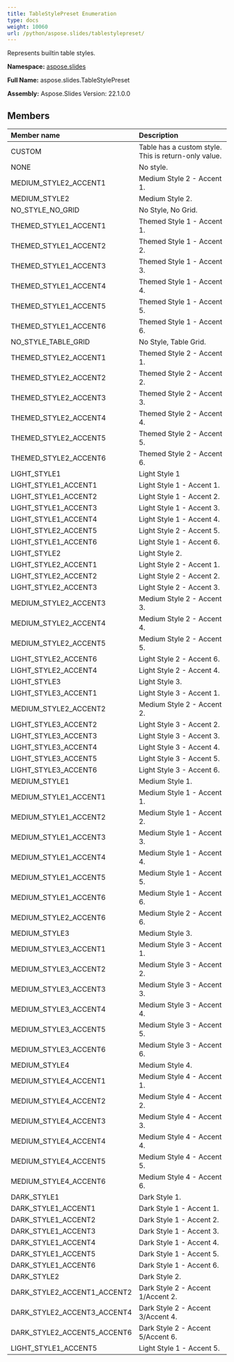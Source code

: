 ```yaml
---
title: TableStylePreset Enumeration
type: docs
weight: 10060
url: /python/aspose.slides/tablestylepreset/
---
```


Represents builtin table styles.

**Namespace:** [aspose.slides](/python/aspose.slides/)

**Full Name:** aspose.slides.TableStylePreset

**Assembly:**  Aspose.Slides Version: 22.1.0.0

## **Members**
|**Member name**|**Description**|
| :- | :- |
|CUSTOM|Table has a custom style.<br/>            This is return-only value.|
|NONE|No style.|
|MEDIUM_STYLE2_ACCENT1|Medium Style 2 - Accent 1.|
|MEDIUM_STYLE2|Medium Style 2.|
|NO_STYLE_NO_GRID|No Style, No Grid.|
|THEMED_STYLE1_ACCENT1|Themed Style 1 - Accent 1.|
|THEMED_STYLE1_ACCENT2|Themed Style 1 - Accent 2.|
|THEMED_STYLE1_ACCENT3|Themed Style 1 - Accent 3.|
|THEMED_STYLE1_ACCENT4|Themed Style 1 - Accent 4.|
|THEMED_STYLE1_ACCENT5|Themed Style 1 - Accent 5.|
|THEMED_STYLE1_ACCENT6|Themed Style 1 - Accent 6.|
|NO_STYLE_TABLE_GRID|No Style, Table Grid.|
|THEMED_STYLE2_ACCENT1|Themed Style 2 - Accent 1.|
|THEMED_STYLE2_ACCENT2|Themed Style 2 - Accent 2.|
|THEMED_STYLE2_ACCENT3|Themed Style 2 - Accent 3.|
|THEMED_STYLE2_ACCENT4|Themed Style 2 - Accent 4.|
|THEMED_STYLE2_ACCENT5|Themed Style 2 - Accent 5.|
|THEMED_STYLE2_ACCENT6|Themed Style 2 - Accent 6.|
|LIGHT_STYLE1|Light Style 1|
|LIGHT_STYLE1_ACCENT1|Light Style 1 - Accent 1.|
|LIGHT_STYLE1_ACCENT2|Light Style 1 - Accent 2.|
|LIGHT_STYLE1_ACCENT3|Light Style 1 - Accent 3.|
|LIGHT_STYLE1_ACCENT4|Light Style 1 - Accent 4.|
|LIGHT_STYLE2_ACCENT5|Light Style 2 - Accent 5.|
|LIGHT_STYLE1_ACCENT6|Light Style 1 - Accent 6.|
|LIGHT_STYLE2|Light Style 2.|
|LIGHT_STYLE2_ACCENT1|Light Style 2 - Accent 1.|
|LIGHT_STYLE2_ACCENT2|Light Style 2 - Accent 2.|
|LIGHT_STYLE2_ACCENT3|Light Style 2 - Accent 3.|
|MEDIUM_STYLE2_ACCENT3|Medium Style 2 - Accent 3.|
|MEDIUM_STYLE2_ACCENT4|Medium Style 2 - Accent 4.|
|MEDIUM_STYLE2_ACCENT5|Medium Style 2 - Accent 5.|
|LIGHT_STYLE2_ACCENT6|Light Style 2 - Accent 6.|
|LIGHT_STYLE2_ACCENT4|Light Style 2 - Accent 4.|
|LIGHT_STYLE3|Light Style 3.|
|LIGHT_STYLE3_ACCENT1|Light Style 3 - Accent 1.|
|MEDIUM_STYLE2_ACCENT2|Medium Style 2 - Accent 2.|
|LIGHT_STYLE3_ACCENT2|Light Style 3 - Accent 2.|
|LIGHT_STYLE3_ACCENT3|Light Style 3 - Accent 3.|
|LIGHT_STYLE3_ACCENT4|Light Style 3 - Accent 4.|
|LIGHT_STYLE3_ACCENT5|Light Style 3 - Accent 5.|
|LIGHT_STYLE3_ACCENT6|Light Style 3 - Accent 6.|
|MEDIUM_STYLE1|Medium Style 1.|
|MEDIUM_STYLE1_ACCENT1|Medium Style 1 - Accent 1.|
|MEDIUM_STYLE1_ACCENT2|Medium Style 1 - Accent 2.|
|MEDIUM_STYLE1_ACCENT3|Medium Style 1 - Accent 3.|
|MEDIUM_STYLE1_ACCENT4|Medium Style 1 - Accent 4.|
|MEDIUM_STYLE1_ACCENT5|Medium Style 1 - Accent 5.|
|MEDIUM_STYLE1_ACCENT6|Medium Style 1 - Accent 6.|
|MEDIUM_STYLE2_ACCENT6|Medium Style 2 - Accent 6.|
|MEDIUM_STYLE3|Medium Style 3.|
|MEDIUM_STYLE3_ACCENT1|Medium Style 3 - Accent 1.|
|MEDIUM_STYLE3_ACCENT2|Medium Style 3 - Accent 2.|
|MEDIUM_STYLE3_ACCENT3|Medium Style 3 - Accent 3.|
|MEDIUM_STYLE3_ACCENT4|Medium Style 3 - Accent 4.|
|MEDIUM_STYLE3_ACCENT5|Medium Style 3 - Accent 5.|
|MEDIUM_STYLE3_ACCENT6|Medium Style 3 - Accent 6.|
|MEDIUM_STYLE4|Medium Style 4.|
|MEDIUM_STYLE4_ACCENT1|Medium Style 4 - Accent 1.|
|MEDIUM_STYLE4_ACCENT2|Medium Style 4 - Accent 2.|
|MEDIUM_STYLE4_ACCENT3|Medium Style 4 - Accent 3.|
|MEDIUM_STYLE4_ACCENT4|Medium Style 4 - Accent 4.|
|MEDIUM_STYLE4_ACCENT5|Medium Style 4 - Accent 5.|
|MEDIUM_STYLE4_ACCENT6|Medium Style 4 - Accent 6.|
|DARK_STYLE1|Dark Style 1.|
|DARK_STYLE1_ACCENT1|Dark Style 1 - Accent 1.|
|DARK_STYLE1_ACCENT2|Dark Style 1 - Accent 2.|
|DARK_STYLE1_ACCENT3|Dark Style 1 - Accent 3.|
|DARK_STYLE1_ACCENT4|Dark Style 1 - Accent 4.|
|DARK_STYLE1_ACCENT5|Dark Style 1 - Accent 5.|
|DARK_STYLE1_ACCENT6|Dark Style 1 - Accent 6.|
|DARK_STYLE2|Dark Style 2.|
|DARK_STYLE2_ACCENT1_ACCENT2|Dark Style 2 - Accent 1/Accent 2.|
|DARK_STYLE2_ACCENT3_ACCENT4|Dark Style 2 - Accent 3/Accent 4.|
|DARK_STYLE2_ACCENT5_ACCENT6|Dark Style 2 - Accent 5/Accent 6.|
|LIGHT_STYLE1_ACCENT5|Light Style 1 - Accent 5.|
